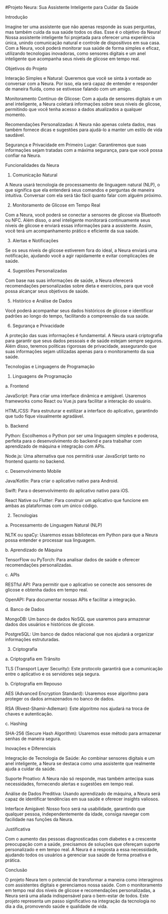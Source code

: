 #Projeto Neura: Sua Assistente Inteligente para Cuidar da Saúde

Introdução

Imagine ter uma assistente que não apenas responde às suas perguntas, mas também cuida da sua saúde todos os dias. Esse é o objetivo da Neura! Nossa assistente inteligente foi projetada para oferecer uma experiência única, unindo comunicação natural e controle de dispositivos em sua casa. Com a Neura, você poderá monitorar sua saúde de forma simples e eficaz, utilizando tecnologias inovadoras, como sensores digitais e um anel inteligente que acompanha seus níveis de glicose em tempo real.

Objetivos do Projeto

Interação Simples e Natural: Queremos que você se sinta à vontade ao conversar com a Neura. Por isso, ela será capaz de entender e responder de maneira fluida, como se estivesse falando com um amigo.

Monitoramento Contínuo de Glicose: Com a ajuda de sensores digitais e um anel inteligente, a Neura coletará informações sobre seus níveis de glicose, permitindo que você tenha acesso a dados atualizados a qualquer momento.

Recomendações Personalizadas: A Neura não apenas coleta dados, mas também fornece dicas e sugestões para ajudá-lo a manter um estilo de vida saudável.

Segurança e Privacidade em Primeiro Lugar: Garantiremos que suas informações sejam tratadas com a máxima segurança, para que você possa confiar na Neura.


Funcionalidades da Neura

1. Comunicação Natural

A Neura usará tecnologia de processamento de linguagem natural (NLP), o que significa que ela entenderá seus comandos e perguntas de maneira intuitiva. Conversar com ela será tão fácil quanto falar com alguém próximo.

2. Monitoramento de Glicose em Tempo Real

Com a Neura, você poderá se conectar a sensores de glicose via Bluetooth ou NFC. Além disso, o anel inteligente monitorará continuamente seus níveis de glicose e enviará essas informações para a assistente. Assim, você terá um acompanhamento prático e eficiente da sua saúde.

3. Alertas e Notificações

Se os seus níveis de glicose estiverem fora do ideal, a Neura enviará uma notificação, ajudando você a agir rapidamente e evitar complicações de saúde.

4. Sugestões Personalizadas

Com base nas suas informações de saúde, a Neura oferecerá recomendações personalizadas sobre dieta e exercícios, para que você possa alcançar seus objetivos de saúde.

5. Histórico e Análise de Dados

Você poderá acompanhar seus dados históricos de glicose e identificar padrões ao longo do tempo, facilitando a compreensão da sua saúde.

6. Segurança e Privacidade

A proteção das suas informações é fundamental. A Neura usará criptografia para garantir que seus dados pessoais e de saúde estejam sempre seguros. Além disso, teremos políticas rigorosas de privacidade, assegurando que suas informações sejam utilizadas apenas para o monitoramento da sua saúde.

Tecnologias e Linguagens de Programação

1. Linguagens de Programação

a. Frontend

JavaScript: Para criar uma interface dinâmica e amigável. Usaremos frameworks como React ou Vue.js para facilitar a interação do usuário.

HTML/CSS: Para estruturar e estilizar a interface do aplicativo, garantindo que tudo fique visualmente agradável.


b. Backend

Python: Escolhemos o Python por ser uma linguagem simples e poderosa, perfeita para o desenvolvimento do backend e para trabalhar com aprendizado de máquina e integração com APIs.

Node.js: Uma alternativa que nos permitirá usar JavaScript tanto no frontend quanto no backend.


c. Desenvolvimento Mobile

Java/Kotlin: Para criar o aplicativo nativo para Android.

Swift: Para o desenvolvimento do aplicativo nativo para iOS.

React Native ou Flutter: Para construir um aplicativo que funcione em ambas as plataformas com um único código.


2. Tecnologias

a. Processamento de Linguagem Natural (NLP)

NLTK ou spaCy: Usaremos essas bibliotecas em Python para que a Neura possa entender e processar sua linguagem.


b. Aprendizado de Máquina

TensorFlow ou PyTorch: Para analisar dados de saúde e oferecer recomendações personalizadas.


c. APIs

RESTful API: Para permitir que o aplicativo se conecte aos sensores de glicose e obtenha dados em tempo real.

OpenAPI: Para documentar nossas APIs e facilitar a integração.


d. Banco de Dados

MongoDB: Um banco de dados NoSQL que usaremos para armazenar dados dos usuários e históricos de glicose.

PostgreSQL: Um banco de dados relacional que nos ajudará a organizar informações estruturadas.


3. Criptografia

a. Criptografia em Trânsito

TLS (Transport Layer Security): Este protocolo garantirá que a comunicação entre o aplicativo e os servidores seja segura.


b. Criptografia em Repouso

AES (Advanced Encryption Standard): Usaremos esse algoritmo para proteger os dados armazenados no banco de dados.

RSA (Rivest-Shamir-Adleman): Este algoritmo nos ajudará na troca de chaves e autenticação.


c. Hashing

SHA-256 (Secure Hash Algorithm): Usaremos esse método para armazenar senhas de maneira segura.


Inovações e Diferenciais

Integração de Tecnologia de Saúde: Ao combinar sensores digitais e um anel inteligente, a Neura se destaca como uma assistente que realmente ajuda a cuidar da saúde.

Suporte Proativo: A Neura não só responde, mas também antecipa suas necessidades, fornecendo alertas e sugestões em tempo real.

Análise de Dados Preditiva: Usando aprendizado de máquina, a Neura será capaz de identificar tendências em sua saúde e oferecer insights valiosos.

Interface Amigável: Nosso foco será na usabilidade, garantindo que qualquer pessoa, independentemente da idade, consiga navegar com facilidade nas funções da Neura.


Justificativa

Com o aumento das pessoas diagnosticadas com diabetes e a crescente preocupação com a saúde, precisamos de soluções que ofereçam suporte personalizado e em tempo real. A Neura é a resposta a essa necessidade, ajudando todos os usuários a gerenciar sua saúde de forma proativa e prática.

Conclusão

O projeto Neura tem o potencial de transformar a maneira como interagimos com assistentes digitais e gerenciamos nossa saúde. Com o monitoramento em tempo real dos níveis de glicose e recomendações personalizadas, a Neura será uma aliada indispensável para o bem-estar de todos. Este projeto representa um passo significativo na integração da tecnologia no dia a dia, promovendo saúde e qualidade de vida.
